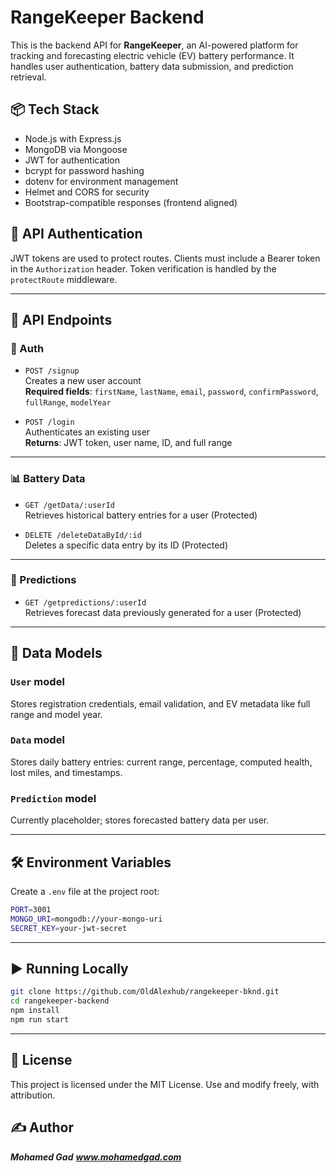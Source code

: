 # RangeKeeper Backend

This is the backend API for **RangeKeeper**, an AI-powered platform for tracking and forecasting electric vehicle (EV) battery performance. It handles user authentication, battery data submission, and prediction retrieval.

## 📦 Tech Stack

- Node.js with Express.js
- MongoDB via Mongoose
- JWT for authentication
- bcrypt for password hashing
- dotenv for environment management
- Helmet and CORS for security
- Bootstrap-compatible responses (frontend aligned)

## 🔐 API Authentication

JWT tokens are used to protect routes. Clients must include a Bearer token in the `Authorization` header. Token verification is handled by the `protectRoute` middleware.

---

## 🚦 API Endpoints

### 🔑 Auth

- `POST /signup`  
  Creates a new user account  
  **Required fields**: `firstName`, `lastName`, `email`, `password`, `confirmPassword`, `fullRange`, `modelYear`

- `POST /login`  
  Authenticates an existing user  
  **Returns**: JWT token, user name, ID, and full range

---

### 📊 Battery Data

- `GET /getData/:userId`  
  Retrieves historical battery entries for a user (Protected)

- `DELETE /deleteDataById/:id`  
  Deletes a specific data entry by its ID (Protected)

---

### 🔮 Predictions

- `GET /getpredictions/:userId`  
  Retrieves forecast data previously generated for a user (Protected)

---

## 🧠 Data Models

### `User` model

Stores registration credentials, email validation, and EV metadata like full range and model year.

### `Data` model

Stores daily battery entries: current range, percentage, computed health, lost miles, and timestamps.

### `Prediction` model

Currently placeholder; stores forecasted battery data per user.

---

## 🛠 Environment Variables

Create a `.env` file at the project root:

```bash
PORT=3001
MONGO_URI=mongodb://your-mongo-uri
SECRET_KEY=your-jwt-secret
```

---

## ▶️ Running Locally

```bash
git clone https://github.com/OldAlexhub/rangekeeper-bknd.git
cd rangekeeper-backend
npm install
npm run start
```

---

## 📄 License

This project is licensed under the MIT License.
Use and modify freely, with attribution.

## ✍️ Author

**_Mohamed Gad_**
***www.mohamedgad.com***
